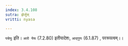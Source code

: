 ```yaml
---
index: 3.4.108
sutra: झेर्जुस्
vritti: nyasa

---
```

`पचेयुः` इति। `अतो येयः` (7.2.80) इतीयादेशः, `आद्गुणः` (6.1.87) , पररूपत्वम्।।